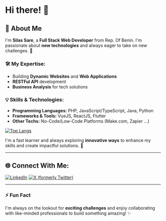 # Hi there! 👋

## 🌟 About Me

I'm **Silas Sare**, a **Full Stack Web Developer** from Rep. Of Benin. 
I'm passionate about **new technologies** and always eager to take on new challenges. 🚀

### 🛠️ My Expertise:
- Building **Dynamic Websites** and **Web Applications** 
- **RESTFul API** development 
- **Business Analysis** for tech solutions

### 💡 Skills & Technologies:

- **Programming Languages:** PHP, JavaScript/TypeScript, Java, Python
- **Frameworks & Tools:** VueJS, ReactJS, Flutter
- **Other Techs:** No-Code/Low-Code Platforms (Make.com, Zapier ...)

[![Top Langs](https://github-readme-stats.vercel.app/api/top-langs/?username=silassare&langs_count=6)](https://github.com/silassare)

I'm a fast learner and always exploring **innovative ways** to enhance my skills and create impactful solutions. 🌱

---

## 🌐 Connect With Me:

[![LinkedIn](https://img.shields.io/badge/LinkedIn-0077B5?style=for-the-badge&logo=linkedin&logoColor=white)](https://linkedin.com/in/silassare)
[![X (formerly Twitter)](https://img.shields.io/badge/X-1DA1F2?style=for-the-badge&logo=x&logoColor=white)](https://x.com/silassare)

---

### ⚡ Fun Fact
I'm always on the lookout for **exciting challenges** and enjoy collaborating with like-minded professionals to build something amazing! ✨
